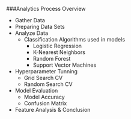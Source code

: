 
###Analytics Process Overview
* Gather Data
* Preparing Data Sets
* Analyze Data
  * Classification Algorithms used in models
    * Logistic Regression
    * K-Nearest Neighbors
    * Random Forest
    * Support Vector Machines
* Hyperparameter Tunning
  * Grid Search CV
  * Random Search CV
* Model Evaluation
  * Model Accuracy
  * Confusion Matrix
* Feature Analysis & Conclusion